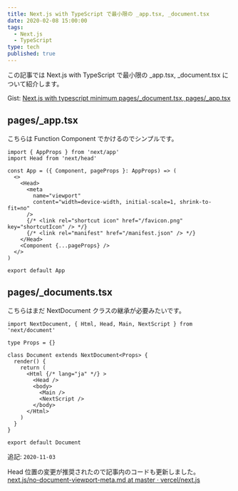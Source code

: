 ```yaml
---
title: Next.js with TypeScript で最小限の _app.tsx, _document.tsx
date: 2020-02-08 15:00:00
tags:
  - Next.js
  - TypeScript
type: tech
published: true
---
```


この記事では Next.js with TypeScript で最小限の \_app.tsx, \_document.tsx について紹介します。

Gist: [Next\.js with typescript minimum pages/\_document\.tsx, pages/\_app\.tsx](https://gist.github.com/elzup/db2229b132ccda46d4ac3b25a52b60b7)

## pages/\_app.tsx

こちらは Function Component でかけるのでシンプルです。

```tsx
import { AppProps } from 'next/app'
import Head from 'next/head'

const App = ({ Component, pageProps }: AppProps) => (
  <>
    <Head>
      <meta
        name="viewport"
        content="width=device-width, initial-scale=1, shrink-to-fit=no"
      />
      {/* <link rel="shortcut icon" href="/favicon.png" key="shortcutIcon" /> */}
      {/* <link rel="manifest" href="/manifest.json" /> */}
    </Head>
    <Component {...pageProps} />
  </>
)

export default App
```

## pages/\_documents.tsx

こちらはまだ NextDocument クラスの継承が必要みたいです。

```tsx
import NextDocument, { Html, Head, Main, NextScript } from 'next/document'

type Props = {}

class Document extends NextDocument<Props> {
  render() {
    return (
      <Html {/* lang="ja" */} >
        <Head />
        <body>
          <Main />
          <NextScript />
        </body>
      </Html>
    )
  }
}

export default Document
```

追記: `2020-11-03`

Head 位置の変更が推奨されたので記事内のコードも更新しました。
[next\.js/no\-document\-viewport\-meta\.md at master · vercel/next\.js](https://github.com/vercel/next.js/blob/master/errors/no-document-viewport-meta.md)

